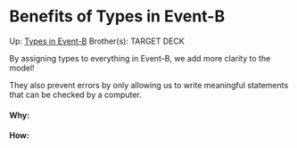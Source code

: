 # Benefits of Types in Event-B

Up: [Types in Event-B](types_in_event-b)
Brother(s):
TARGET DECK

By assigning types to everything in Event-B, we add more clarity to the model!

They also prevent errors by only allowing us to write meaningful statements that can be checked by a computer. 




































#### Why:
#### How:









